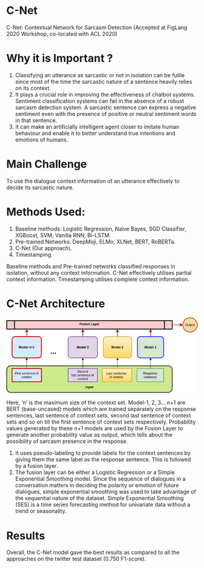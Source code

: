 # C-Net
C-Net: Contextual Network for Sarcasm Detection 
(Accepted at FigLang 2020 Workshop, co-located with ACL 2020)

# Why it is Important ?
1. Classifying an utterance as sarcastic or not in isolation can be futile since most of the time the sarcastic nature of a sentence heavily relies on its context. 
2. It plays a crucial role in improving the effectiveness of chatbot systems. Sentiment classification systems can fail in the absence of a robust sarcasm detection system. A sarcastic sentence can express a negative sentiment even with the presence of positive or neutral sentiment words in that sentence. 
3.  It can make an artificially intelligent agent closer to imitate human behaviour and enable it to better understand true intentions and emotions of humans.

# Main Challenge
To use the dialogue context information of an utterance effectively to decide its sarcastic nature.

# Methods Used:
1. Baseline methods: Logistic Regression, Naive Bayes, SGD Classifier, XGBoost, SVM, Vanilla RNN, Bi-LSTM.
2. Pre-trained Networks: DeepMoji, ELMo, XLNet, BERT, RoBERTa.
3. C-Net (Our approach).
4. Timestamping.

Baseline methods and Pre-trained networks classified responses in isolation, without any context information.
C-Net effectively utilises partial context information.
Timestamping utilises complete context information.

# C-Net Architecture
![](Documents%20and%20Code/Model1.png)

Here, ‘n’ is the maximum size of the context set. Model-1, 2, 3... n+1 are BERT (base-uncased) models which are trained separately on the response sentences, last sentence of context sets, second last sentence of context sets and so on till the first sentence of context sets respectively. Probability values generated by these n+1 models are used by the Fusion Layer to generate another probability value as output, which tells about the possibility of sarcasm presence in the response.

1. It uses pseudo-labeling to provide labels for the context sentences by giving them the same label as the response sentence. This is followed by a fusion layer.
2. The fusion layer can be either a Logistic Regression or a Simple Exponential Smoothing model. Since the sequence of dialogues in a conversation matters in deciding the polarity or emotion of future dialogues, simple exponential smoothing was used to take advantage of the sequential nature of the dataset. Simple Exponential Smoothing (SES) is a time series forecasting method for univariate data without a trend or seasonality.

# Results
Overall, the C-Net model gave the best results as compared to all the approaches on the twitter test dataset (0.750 F1-score).
